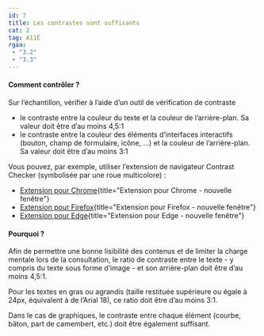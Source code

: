 ```yaml
---
id: 7
title: Les contrastes sont suffisants
cat: 2
tag: A11É
rgaa:
 - "3.2"
 - "3.3"
---
```


#### Comment contrôler ?

Sur l’échantillon, vérifier à l’aide d’un outil de vérification de contraste
* le contraste entre la couleur du texte et la couleur de l’arrière-plan. Sa valeur doit être d’au moins 4,5:1
* le contraste entre la couleur des éléments d’interfaces interactifs (bouton, champ de formulaire, icône, ...) et la couleur de  l’arrière-plan. Sa valeur doit être d’au moins 3:1


Vous pouvez, par exemple, utiliser l’extension de navigateur Contrast Checker (symbolisée par une roue multicolore) :
* [Extension pour Chrome](https://chrome.google.com/webstore/detail/wcag-color-contrast-check/plnahcmalebffmaghcpcmpaciebdhgdf){title="Extension pour Chrome - nouvelle fenêtre"}
* [Extension pour Firefox](https://addons.mozilla.org/en-US/firefox/addon/wcag-contrast-checker/){title="Extension pour Firefox - nouvelle fenêtre"}
* [Extension pour Edge](https://microsoftedge.microsoft.com/addons/detail/wcag-color-contrast-check/idahaggnlnekelhgplklhfpchbfdmkjp){title="Extension pour Edge - nouvelle fenêtre"}

#### Pourquoi ?

Afin de permettre une bonne lisibilité des contenus et de limiter la charge mentale lors de la consultation, le ratio de contraste entre le texte - y compris du texte sous forme d’image - et son arrière-plan doit être d’au moins 4,5:1. 

Pour les textes en gras ou agrandis (taille restituée supérieure ou égale à 24px, équivalent à de l’Arial 18), ce ratio doit être d’au moins 3:1. 

Dans le cas de graphiques, le contraste entre chaque élément (courbe, bâton, part de camembert, etc.) doit être également suffisant.